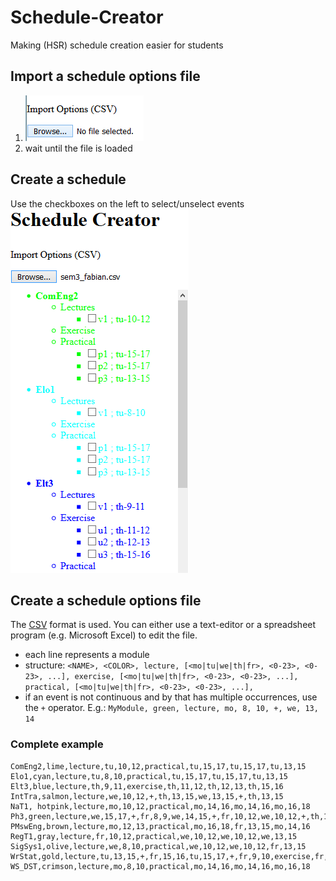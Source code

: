 # Schedule-Creator
Making (HSR) schedule creation easier for students

## Import a schedule options file
1. ![image of import field](img/import.PNG)
2. wait until the file is loaded

## Create a schedule
Use the checkboxes on the left to select/unselect events
![image of module list](img/selection.PNG)

## Create a schedule options file
The [CSV](https://en.wikipedia.org/wiki/Comma-separated_values) format is used.
You can either use a text-editor or a spreadsheet program (e.g. Microsoft Excel) to edit the file.

* each line represents a module
* structure:
`<NAME>, <COLOR>, lecture, [<mo|tu|we|th|fr>, <0-23>, <0-23>, ...], exercise, [<mo|tu|we|th|fr>, <0-23>, <0-23>, ...], practical, [<mo|tu|we|th|fr>, <0-23>, <0-23>, ...],`
* if an event is not continuous and by that has multiple occurrences, use the `+` operator. E.g.:
`MyModule, green, lecture, mo, 8, 10, +, we, 13, 14`

### Complete example
```
ComEng2,lime,lecture,tu,10,12,practical,tu,15,17,tu,15,17,tu,13,15
Elo1,cyan,lecture,tu,8,10,practical,tu,15,17,tu,15,17,tu,13,15
Elt3,blue,lecture,th,9,11,exercise,th,11,12,th,12,13,th,15,16
IntTra,salmon,lecture,we,10,12,+,th,13,15,we,13,15,+,th,13,15
NaT1, hotpink,lecture,mo,10,12,practical,mo,14,16,mo,14,16,mo,16,18
Ph3,green,lecture,we,15,17,+,fr,8,9,we,14,15,+,fr,10,12,we,10,12,+,th,13,14,exercise,fr,9,10,fr,15,16,fr,13,14,fr,14,15,th,10,11,th,9,10,th,14,15,th,14,15
PMswEng,brown,lecture,mo,12,13,practical,mo,16,18,fr,13,15,mo,14,16
RegT1,gray,lecture,fr,10,12,practical,we,10,12,we,10,12,we,13,15
SigSys1,olive,lecture,we,8,10,practical,we,10,12,we,10,12,fr,13,15
WrStat,gold,lecture,tu,13,15,+,fr,15,16,tu,15,17,+,fr,9,10,exercise,fr,16,17,mo,16,17,fr,12,13,fr,11,12
WS_DST,crimson,lecture,mo,8,10,practical,mo,14,16,mo,14,16,mo,16,18
```